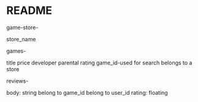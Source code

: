 # README
game-store-

store_name


games-

title
price
developer
parental rating
game_id-used for search
belongs to a store


reviews-

body: string
belong to game_id
belong to user_id
rating: floating